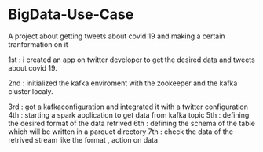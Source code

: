 # BigData-Use-Case
A project about getting tweets about covid 19 and making a certain tranformation on it


1st : i created an app on twitter developer to get the desired data and tweets about covid 19.

2nd : initialized the kafka enviroment with the zookeeper and the kafka cluster localy.

3rd : got a kafkaconfiguration and integrated it with a twitter configuration 
4th : starting a spark application to get data from kafka topic 
5th : defining the desired format of the data retrived 
6th : defining the schema of the table which will be written in a parquet directory
7th : check the data of the retrived stream like the format , action on data 

